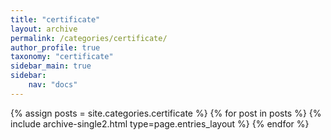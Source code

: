 ```yaml
---
title: "certificate"
layout: archive
permalink: /categories/certificate/
author_profile: true
taxonomy: "certificate"
sidebar_main: true
sidebar:
    nav: "docs"
---
```





{% assign posts = site.categories.certificate %}
{% for post in posts %} {% include archive-single2.html type=page.entries_layout %} {% endfor %}